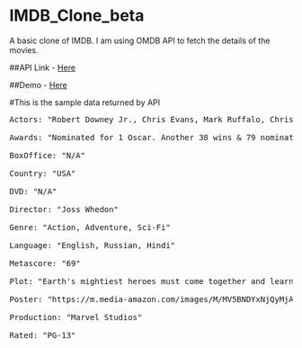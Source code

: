 # IMDB_Clone_beta
A basic clone of IMDB. I am using OMDB API to fetch the details of the movies.

##API Link - [Here](http://www.omdbapi.com/)

##Demo - [Here](https://imdbclone.surge.sh)

#This is the sample data returned by API
<pre>
Actors: "Robert Downey Jr., Chris Evans, Mark Ruffalo, Chris Hemsworth"
​
Awards: "Nominated for 1 Oscar. Another 38 wins & 79 nominations."
​
BoxOffice: "N/A"
​
Country: "USA"
​
DVD: "N/A"
​
Director: "Joss Whedon"
​
Genre: "Action, Adventure, Sci-Fi"
​
Language: "English, Russian, Hindi"
​
Metascore: "69"
​
Plot: "Earth's mightiest heroes must come together and learn to fight as a team if they are going to stop the mischievous Loki and his alien army from enslaving humanity."
​
Poster: "https://m.media-amazon.com/images/M/MV5BNDYxNjQyMjAtNTdiOS00…AtNThmYjU5ZGI2YTI1XkEyXkFqcGdeQXVyMTMxODk2OTU@._V1_SX300.jpg"
​
Production: "Marvel Studios"
​
Rated: "PG-13"
​

</pre>

